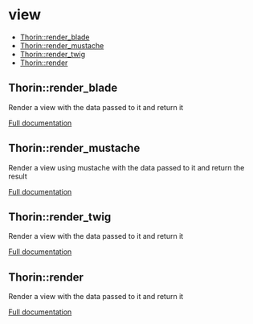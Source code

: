 # view

- [Thorin::render_blade](#Thorin_render_blade)
- [Thorin::render_mustache](#Thorin_render_mustache)
- [Thorin::render_twig](#Thorin_render_twig)
- [Thorin::render](#Thorin_render)
<a name="Thorin_render_blade"></a>
## Thorin::render_blade
Render a view with the data passed to it and return it


[Full documentation](/doc/src/functions/view/render_blade.md)

<a name="Thorin_render_mustache"></a>
## Thorin::render_mustache
Render a view using mustache with the data passed to it and return the result


[Full documentation](/doc/src/functions/view/render_mustache.md)

<a name="Thorin_render_twig"></a>
## Thorin::render_twig
Render a view with the data passed to it and return it


[Full documentation](/doc/src/functions/view/render_twig.md)

<a name="Thorin_render"></a>
## Thorin::render
Render a view with the data passed to it and return it


[Full documentation](/doc/src/functions/view/render.md)
